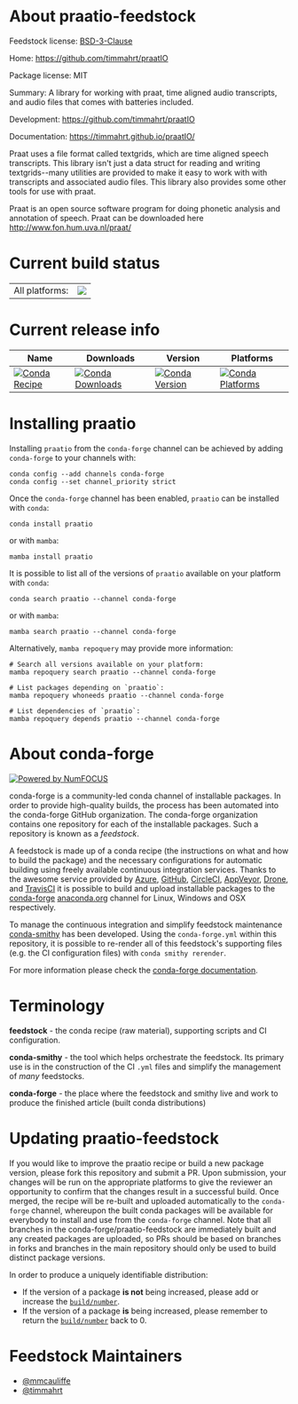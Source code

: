 About praatio-feedstock
=======================

Feedstock license: [BSD-3-Clause](https://github.com/conda-forge/praatio-feedstock/blob/main/LICENSE.txt)

Home: https://github.com/timmahrt/praatIO

Package license: MIT

Summary: A library for working with praat, time aligned audio transcripts, and audio files that comes with batteries included.

Development: https://github.com/timmahrt/praatIO

Documentation: https://timmahrt.github.io/praatIO/

Praat uses a file format called textgrids, which are time aligned speech transcripts. This library isn't just a
data struct for reading and writing textgrids--many utilities are provided to make it easy to work with with
transcripts and associated audio files. This library also provides some other tools for use with praat.

Praat is an open source software program for doing phonetic analysis and annotation of speech. Praat can be
downloaded here <http://www.fon.hum.uva.nl/praat/>


Current build status
====================


<table><tr><td>All platforms:</td>
    <td>
      <a href="https://dev.azure.com/conda-forge/feedstock-builds/_build/latest?definitionId=14483&branchName=main">
        <img src="https://dev.azure.com/conda-forge/feedstock-builds/_apis/build/status/praatio-feedstock?branchName=main">
      </a>
    </td>
  </tr>
</table>

Current release info
====================

| Name | Downloads | Version | Platforms |
| --- | --- | --- | --- |
| [![Conda Recipe](https://img.shields.io/badge/recipe-praatio-green.svg)](https://anaconda.org/conda-forge/praatio) | [![Conda Downloads](https://img.shields.io/conda/dn/conda-forge/praatio.svg)](https://anaconda.org/conda-forge/praatio) | [![Conda Version](https://img.shields.io/conda/vn/conda-forge/praatio.svg)](https://anaconda.org/conda-forge/praatio) | [![Conda Platforms](https://img.shields.io/conda/pn/conda-forge/praatio.svg)](https://anaconda.org/conda-forge/praatio) |

Installing praatio
==================

Installing `praatio` from the `conda-forge` channel can be achieved by adding `conda-forge` to your channels with:

```
conda config --add channels conda-forge
conda config --set channel_priority strict
```

Once the `conda-forge` channel has been enabled, `praatio` can be installed with `conda`:

```
conda install praatio
```

or with `mamba`:

```
mamba install praatio
```

It is possible to list all of the versions of `praatio` available on your platform with `conda`:

```
conda search praatio --channel conda-forge
```

or with `mamba`:

```
mamba search praatio --channel conda-forge
```

Alternatively, `mamba repoquery` may provide more information:

```
# Search all versions available on your platform:
mamba repoquery search praatio --channel conda-forge

# List packages depending on `praatio`:
mamba repoquery whoneeds praatio --channel conda-forge

# List dependencies of `praatio`:
mamba repoquery depends praatio --channel conda-forge
```


About conda-forge
=================

[![Powered by
NumFOCUS](https://img.shields.io/badge/powered%20by-NumFOCUS-orange.svg?style=flat&colorA=E1523D&colorB=007D8A)](https://numfocus.org)

conda-forge is a community-led conda channel of installable packages.
In order to provide high-quality builds, the process has been automated into the
conda-forge GitHub organization. The conda-forge organization contains one repository
for each of the installable packages. Such a repository is known as a *feedstock*.

A feedstock is made up of a conda recipe (the instructions on what and how to build
the package) and the necessary configurations for automatic building using freely
available continuous integration services. Thanks to the awesome service provided by
[Azure](https://azure.microsoft.com/en-us/services/devops/), [GitHub](https://github.com/),
[CircleCI](https://circleci.com/), [AppVeyor](https://www.appveyor.com/),
[Drone](https://cloud.drone.io/welcome), and [TravisCI](https://travis-ci.com/)
it is possible to build and upload installable packages to the
[conda-forge](https://anaconda.org/conda-forge) [anaconda.org](https://anaconda.org/)
channel for Linux, Windows and OSX respectively.

To manage the continuous integration and simplify feedstock maintenance
[conda-smithy](https://github.com/conda-forge/conda-smithy) has been developed.
Using the ``conda-forge.yml`` within this repository, it is possible to re-render all of
this feedstock's supporting files (e.g. the CI configuration files) with ``conda smithy rerender``.

For more information please check the [conda-forge documentation](https://conda-forge.org/docs/).

Terminology
===========

**feedstock** - the conda recipe (raw material), supporting scripts and CI configuration.

**conda-smithy** - the tool which helps orchestrate the feedstock.
                   Its primary use is in the construction of the CI ``.yml`` files
                   and simplify the management of *many* feedstocks.

**conda-forge** - the place where the feedstock and smithy live and work to
                  produce the finished article (built conda distributions)


Updating praatio-feedstock
==========================

If you would like to improve the praatio recipe or build a new
package version, please fork this repository and submit a PR. Upon submission,
your changes will be run on the appropriate platforms to give the reviewer an
opportunity to confirm that the changes result in a successful build. Once
merged, the recipe will be re-built and uploaded automatically to the
`conda-forge` channel, whereupon the built conda packages will be available for
everybody to install and use from the `conda-forge` channel.
Note that all branches in the conda-forge/praatio-feedstock are
immediately built and any created packages are uploaded, so PRs should be based
on branches in forks and branches in the main repository should only be used to
build distinct package versions.

In order to produce a uniquely identifiable distribution:
 * If the version of a package **is not** being increased, please add or increase
   the [``build/number``](https://docs.conda.io/projects/conda-build/en/latest/resources/define-metadata.html#build-number-and-string).
 * If the version of a package **is** being increased, please remember to return
   the [``build/number``](https://docs.conda.io/projects/conda-build/en/latest/resources/define-metadata.html#build-number-and-string)
   back to 0.

Feedstock Maintainers
=====================

* [@mmcauliffe](https://github.com/mmcauliffe/)
* [@timmahrt](https://github.com/timmahrt/)

